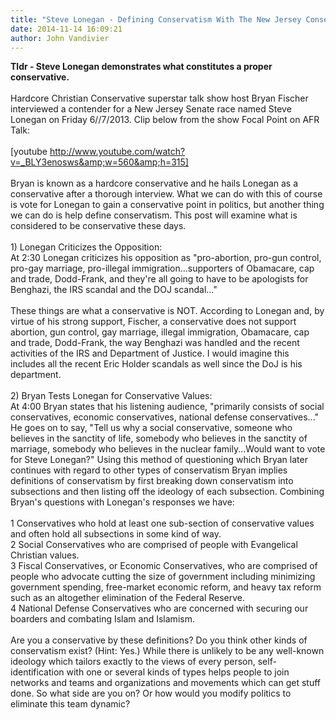 ```yaml
---
title: "Steve Lonegan - Defining Conservatism With The New Jersey Conservative!"
date: 2014-11-14 16:09:21
author: John Vandivier
---
```




<b>Tldr - Steve Lonegan demonstrates what constitutes a proper conservative.</b><br /><br />Hardcore Christian Conservative superstar talk show host Bryan Fischer interviewed a contender for a New Jersey Senate race named Steve Lonegan on Friday 6//7/2013. Clip below from the show Focal Point on AFR Talk:<br /><br />[youtube http://www.youtube.com/watch?v=_BLY3enosws&amp;w=560&amp;h=315]<br /><br />Bryan is known as a hardcore conservative and he hails Lonegan as a conservative after a thorough interview. What we can do with this of course is vote for Lonegan to gain a conservative point in politics, but another thing we can do is help define conservatism. This post will examine what is considered to be conservative these days.<br /><br />1) Lonegan Criticizes the Opposition:<br />At 2:30 Lonegan criticizes his opposition as \"pro-abortion, pro-gun control, pro-gay marriage, pro-illegal immigration...supporters of Obamacare, cap and trade, Dodd-Frank, and they're all going to have to be apologists for Benghazi, the IRS scandal and the DOJ scandal...\"<br /><br />These things are what a conservative is NOT. According to Lonegan and, by virtue of his strong support, Fischer, a conservative does not support abortion, gun control, gay marriage, illegal immigration, Obamacare, cap and trade, Dodd-Frank, the way Benghazi was handled and the recent activities of the IRS and Department of Justice. I would imagine this includes all the recent Eric Holder scandals as well since the DoJ is his department.<br /><br />2) Bryan Tests Lonegan for Conservative Values:<br />At 4:00 Bryan states that his listening audience, \"primarily consists of social conservatives, economic conservatives, national defense conservatives...\" He goes on to say, \"Tell us why a social conservative, someone who believes in the sanctity of life, somebody who believes in the sanctity of marriage, somebody who believes in the nuclear family...Would want to vote for Steve Lonegan?\" Using this method of questioning which Bryan later continues with regard to other types of conservatism Bryan implies definitions of conservatism by first breaking down conservatism into subsections and then listing off the ideology of each subsection. Combining Bryan's questions with Lonegan's responses we have:<br /><br />1 Conservatives who hold at least one sub-section of conservative values and often hold all subsections in some kind of way.<br />2 Social Conservatives who are comprised of people with Evangelical Christian values.<br />3 Fiscal Conservatives, or Economic Conservatives, who are comprised of people who advocate cutting the size of government including minimizing government spending, free-market economic reform, and heavy tax reform such as an altogether elimination of the Federal Reserve.<br />4 National Defense Conservatives who are concerned with securing our boarders and combating Islam and Islamism.<br /><br />Are you a conservative by these definitions? Do you think other kinds of conservatism exist? (Hint: Yes.) While there is unlikely to be any well-known ideology which tailors exactly to the views of every person, self-identification with one or several kinds of types helps people to join networks and teams and organizations and movements which can get stuff done. So what side are you on? Or how would you modify politics to eliminate this team dynamic?